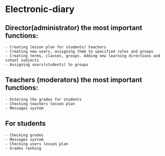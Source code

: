# Electronic-diary

## Director(administrator) the most important functions:
	- Creating lesson plan for students/ teachers
	- Creating new users, assigning them to specified roles and groups
	- Creating terms, classes, groups. Adding new learning directions and school subjects
	- Assigning users(students) to groups
	
## Teachers (moderators) the most important functions:
	- Entering the grades for students
	- Checking teachers lesson plan
	- Messages system

## For students
	- Checking grades
	- Messages system
	- Checking users lesson plan
	- Grades ranking
	
